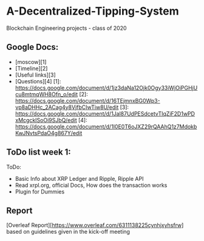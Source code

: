 # A-Decentralized-Tipping-System
Blockchain Engineering projects - class of 2020 

## Google Docs: 
- [moscow][1]
- [Timeline][2]
- [Useful links][3]
- [Questions][4]
[1]: https://docs.google.com/document/d/1jz3daNa12Ojk0Ogy33iWjOiPGHjUcu8mtmqWH8Ofn_o/edit
[2]: https://docs.google.com/document/d/16TEjmnxBG0Wp3-vp8aDHHc_2ACag4y8VjfbCIwTiw8U/edit
[3]: https://docs.google.com/document/d/1Jal87UdPESdcetvTIqZiF2D1wPDxMcgckISoOi9SJbQ/edit
[4]: https://docs.google.com/document/d/1I0E0T6oJXZ29rQAAhQ1z7MdokbKwJNvtsPdaO4g867Y/edit
## ToDo list week 1:
ToDo:
- Basic Info about XRP Ledger and Ripple, Ripple API
- Read xrpl.org, official  Docs, How does the transaction works
- Plugin for Dummies

## Report
[Overleaf Report][https://www.overleaf.com/6311138225cynhjxyhsfrw] based on guidelines given in the kick-off meeting 